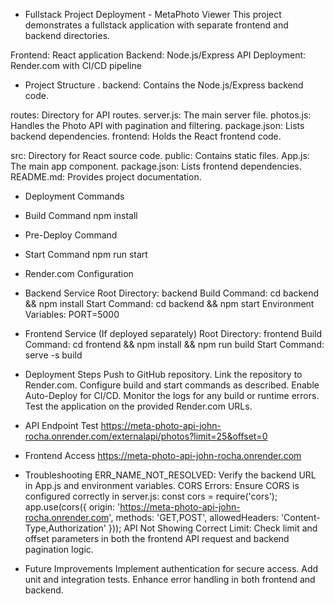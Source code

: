 - Fullstack Project Deployment - MetaPhoto Viewer
This project demonstrates a fullstack application with separate frontend and backend directories.

Frontend: React application
Backend: Node.js/Express API
Deployment: Render.com with CI/CD pipeline
- Project Structure
.
backend: Contains the Node.js/Express backend code.

routes: Directory for API routes.
server.js: The main server file.
photos.js: Handles the Photo API with pagination and filtering.
package.json: Lists backend dependencies.
frontend: Holds the React frontend code.

src: Directory for React source code.
public: Contains static files.
App.js: The main app component.
package.json: Lists frontend dependencies.
README.md: Provides project documentation.

- Deployment Commands
- Build Command
npm install
- Pre-Deploy Command
- Start Command
npm run start

- Render.com Configuration
- Backend Service
Root Directory: backend
Build Command: cd backend && npm install
Start Command: cd backend && npm start
Environment Variables:
PORT=5000

- Frontend Service (If deployed separately)
Root Directory: frontend
Build Command: cd frontend && npm install && npm run build
Start Command: serve -s build

- Deployment Steps
Push to GitHub repository.
Link the repository to Render.com.
Configure build and start commands as described.
Enable Auto-Deploy for CI/CD.
Monitor the logs for any build or runtime errors.
Test the application on the provided Render.com URLs.

- API Endpoint Test
https://meta-photo-api-john-rocha.onrender.com/externalapi/photos?limit=25&offset=0
- Frontend Access
https://meta-photo-api-john-rocha.onrender.com
- Troubleshooting
ERR_NAME_NOT_RESOLVED: Verify the backend URL in App.js and environment variables.
CORS Errors: Ensure CORS is configured correctly in server.js:
const cors = require('cors');
app.use(cors({
    origin: 'https://meta-photo-api-john-rocha.onrender.com',
    methods: 'GET,POST',
    allowedHeaders: 'Content-Type,Authorization'
}));
API Not Showing Correct Limit: Check limit and offset parameters in both the frontend API request and backend pagination logic.
- Future Improvements
Implement authentication for secure access.
Add unit and integration tests.
Enhance error handling in both frontend and backend.
